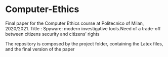 # Computer-Ethics

Final paper for the Computer Ethics course at Politecnico of Milan, 2020/2021. 
Title : Spyware: modern investigative tools.Need of a trade-off between citizens security and citizens’ rights

The repository is composed by the project folder, containing the Latex files, and the final version of the paper
